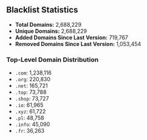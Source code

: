 ## Blacklist Statistics

- **Total Domains:** 2,688,229
- **Unique Domains:** 2,688,229
- **Added Domains Since Last Version:** 719,767
- **Removed Domains Since Last Version:** 1,053,454

### Top-Level Domain Distribution

-  `.com`: 1,238,116
-  `.org`: 220,830
-  `.net`: 165,721
-  `.top`: 73,788
-  `.shop`: 73,727
-  `.io`: 61,965
-  `.xyz`: 61,722
-  `.pl`: 48,758
-  `.info`: 45,090
-  `.fr`: 36,263

